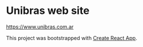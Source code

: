 # Unibras web site

https://www.unibras.com.ar

This project was bootstrapped with [Create React App](https://github.com/facebookincubator/create-react-app).
